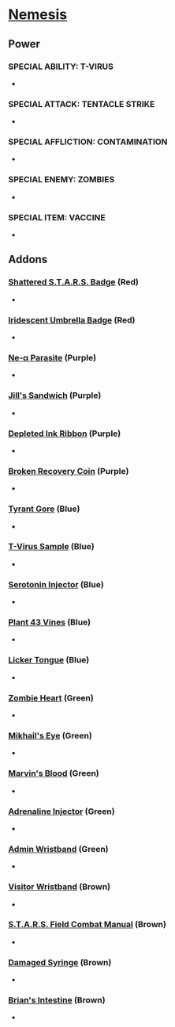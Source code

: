 # [Nemesis](<https://deadbydaylight.wiki.gg/wiki/Nemesis_T-Type>)

## Power

### SPECIAL ABILITY: T-VIRUS

-


### SPECIAL ATTACK: TENTACLE STRIKE

-


### SPECIAL AFFLICTION: CONTAMINATION

-


### SPECIAL ENEMY: ZOMBIES

-


### SPECIAL ITEM: VACCINE

-


## Addons

### [Shattered S.T.A.R.S. Badge](<https://deadbydaylight.wiki.gg/wiki/Shattered_S.T.A.R.S._Badge>) (Red)

-


### [Iridescent Umbrella Badge](<https://deadbydaylight.wiki.gg/wiki/Iridescent_Umbrella_Badge>) (Red)

-


### [Ne-α Parasite](<https://deadbydaylight.wiki.gg/wiki/NE-a_Parasite>) (Purple)

-


### [Jill's Sandwich](<https://deadbydaylight.wiki.gg/wiki/Jill%27s_Sandwich>) (Purple)

-


### [Depleted Ink Ribbon](<https://deadbydaylight.wiki.gg/wiki/Depleted_Ink_Ribbon>) (Purple)

-


### [Broken Recovery Coin](<https://deadbydaylight.wiki.gg/wiki/Broken_Recovery_Coin>) (Purple)

-


### [Tyrant Gore](<https://deadbydaylight.wiki.gg/wiki/Tyrant_Gore>) (Blue)

-


### [T-Virus Sample](<https://deadbydaylight.wiki.gg/wiki/T-Virus_Sample>) (Blue)

-


### [Serotonin Injector](<https://deadbydaylight.wiki.gg/wiki/Serotonin_Injector>) (Blue)

-


### [Plant 43 Vines](<https://deadbydaylight.wiki.gg/wiki/Plant_43_Vines>) (Blue)

-


### [Licker Tongue](<https://deadbydaylight.wiki.gg/wiki/Licker_Tongue>) (Blue)

-


### [Zombie Heart](<https://deadbydaylight.wiki.gg/wiki/Zombie_Heart>) (Green)

-


### [Mikhail's Eye](<https://deadbydaylight.wiki.gg/wiki/Mikhail%27s_Eye>) (Green)

-


### [Marvin's Blood](<https://deadbydaylight.wiki.gg/wiki/Marvin%27s_Blood>) (Green)

-


### [Adrenaline Injector](<https://deadbydaylight.wiki.gg/wiki/Adrenaline_Injector>) (Green)

-


### [Admin Wristband](<https://deadbydaylight.wiki.gg/wiki/Admin_Wristband>) (Green)

-


### [Visitor Wristband](<https://deadbydaylight.wiki.gg/wiki/Visitor_Wristband>) (Brown)

-


### [S.T.A.R.S. Field Combat Manual](<https://deadbydaylight.wiki.gg/wiki/S.T.A.R.S._Field_Combat_Manual>) (Brown)

-


### [Damaged Syringe](<https://deadbydaylight.wiki.gg/wiki/Damaged_Syringe>) (Brown)

-


### [Brian's Intestine](<https://deadbydaylight.wiki.gg/wiki/Brian%27s_Intestine>) (Brown)

-
